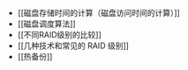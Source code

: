 *   [[磁盘存储时间的计算（磁盘访问时间的计算）]]
*   [[磁盘调度算法]]
*   [[不同RAID级别的比较]]
*   [[几种技术和常见的 RAID 级别]]
*   [[热备份]]